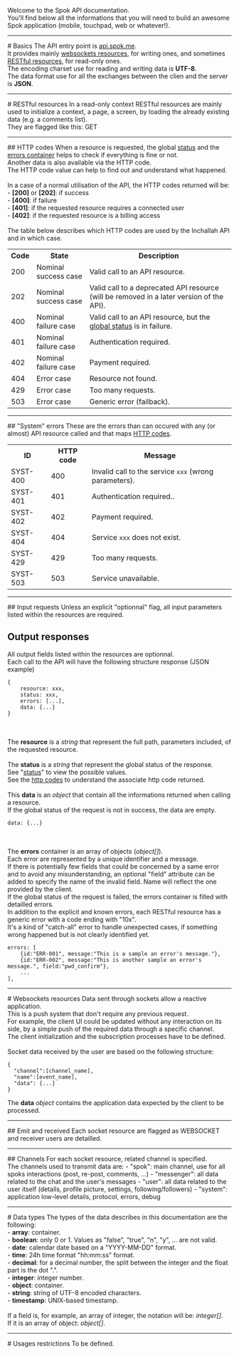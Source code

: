 Welcome to the Spok API documentation.
<br />You'll find below all the informations that you will need to build an awesome Spok application (mobile, touchpad, web or whatever!).


<hr />
<span id="basics"></span>
# Basics
The API entry point is <a href="https://api.spok.me" target=_blank>api.spok.me</a>.
<br />It provides mainly <a href="#websockets">websockets resources</a>, for writing ones, and sometimes <a href="#restful">RESTful resources</a>, for read-only ones.
<br />The encoding charset use for reading and writing data is <b>UTF-8</b>.
<br />The data format use for all the exchanges between the clien and the server is <b>JSON</b>.


<hr />
<span id="restful"></span>
# RESTful resources
In a read-only context RESTful resources are mainly used to initialize a context, a page, a screen, by loading the already existing data (e.g. a comments list).
<br />They are flagged like this: <span class="label label-success">GET</span>


<hr />
<span id="http-codes"></span>
## HTTP codes
When a resource is requested, the global <a href="#response-structure-status">status</a> and the <a href="#response-structure-errors">errors container</a> helps to check if everything is fine or not.
<br />Another data is also available via the HTTP code.
<br />The HTTP code value can help to find out and understand what happened.
<br />
<br />In a case of a normal utilisation of the API, the HTTP codes returned will be:
<br />- <b>[200]</b> or <b>[202]</b>: if success
<br />- <b>[400]</b>: if failure
<br />- <b>[401]</b>: if the requested resource requires a connected user
<br />- <b>[402]</b>: if the requested resource is a billing access
<br />
<br />The table below describes which HTTP codes are used by the Inchallah API and in which case.
<table class="table">
    <tr><th>Code</th><th>State</th><th>Description</th></tr>
    <tr class="success text-success"><td>200</td><td>Nominal success case</td><td>Valid call to an API resource.</td></tr>
    <tr class="success text-success"><td>202</td><td>Nominal success case</td><td>Valid call to a deprecated API resource (will be removed in a later version of the API).</td></tr>
    <tr class="warning text-warning"><td>400</td><td>Nominal failure case</td><td>Valid call to an API resource, but the <a href="#response-structure-status">global status</a> is in failure.</td></tr>
    <tr class="warning text-warning"><td>401</td><td>Nominal failure case</td><td>Authentication required.</td></tr>
    <tr class="warning text-warning"><td>402</td><td>Nominal failure case</td><td>Payment required.</td></tr>
    <tr class="error text-error"><td>404</td><td>Error case</td><td>Resource not found.</td></tr>
    <tr class="error text-error"><td>429</td><td>Error case</td><td>Too many requests.</td></tr>
    <tr class="error text-error"><td>503</td><td>Error case</td><td>Generic error (failback).</td></tr>
</table>


<hr />
<span id="system-errors"></span>
## "System" errors
These are the errors than can occured with any (or almost) API resource called and that maps <a href="#http-codes">HTTP codes</a>.
<table>
    <tr><th>ID</th><th>HTTP code</th><th>Message</th></tr>
    <tr><td>SYST-400</td><td>400</td><td>Invalid call to the service <code>xxx</code> (wrong parameters).</td></tr>
    <tr><td>SYST-401</td><td>401</td><td>Authentication required..</td></tr>
    <tr><td>SYST-402</td><td>402</td><td>Payment required.</td></tr>
    <tr><td>SYST-404</td><td>404</td><td>Service <code>xxx</code> does not exist.</td></tr>
    <tr><td>SYST-429</td><td>429</td><td>Too many requests.</td></tr>
    <tr><td>SYST-503</td><td>503</td><td>Service unavailable.</td></tr>
</table>


<hr />
<span id="request"></span>
## Input requests
Unless an explicit "optionnal" flag, all input parameters listed within the resources are required.


<span id="response"></span>
## Output responses
All output fields listed within the resources are optionnal.
<br />Each call to the API will have the following structure response (JSON example)

    {
        resource: xxx,
        status: xxx,
        errors: [...],
        data: {...}
    }
<br />
<br />The <b>resource</b> is a <i>string</i> that represent the full path, parameters included, of the requested resource.
<br />
<br />The <b>status</b> is a <i>string</i> that represent the global status of the response.
<br />See "<a href="#lexicon-execution-statuses">status</a>" to view the possible values.
<br />See the <a href="#http-codes">http codes</a> to understand the associate http code returned.
<br />
<br />This <b>data</b> is an <i>object</i> that contain all the informations returned when calling a resource.
<br />If the global status of the request is not in success, the data are empty.

    data: {...}
<br />
<br />The <b>errors</b> container is an array of objects (<i>object[]</i>).
<br />Each error are represented by a unique identifier and a message.
<br />If there is potentially few fields that could be concerned by a same error and to avoid any misunderstanding, an optional "field" attribute can be added to specify the name of the invalid field. Name will reflect the one provided by the client.
<br />If the global status of the request is failed, the errors container is filled with detailled errors.
<br />In addition to the explicit and known errors, each RESTful resource has a generic error with a code ending with "10x".
<br />It's a kind of "catch-all" error to handle unexpected cases, if something wrong happened but is not clearly identified yet.

    errors: [
        {id:"ERR-001", message:"This is a sample an error's message."},
        {id:"ERR-002", message:"This is another sample an error's message.", field:"pwd_confirm"},
        ...
    ],


<hr />
<span id="websockets"></span>
# Websockets resources
Data sent through sockets allow a reactive application.
<br />This is a push system that don't require any previous request.
<br />For example, the client UI could be updated without any interaction on its side, by a simple push of the required data through a specific channel.
<br />The client initialization and the subscription processes have to be defined.
<br /><br />Socket data received by the user are based on the following structure:

    {
      "channel":[channel_name],
      "name":[event_name],
      "data": {...}
    }

The <b>data</b> <i>object</i> contains the application data expected by the client to be processed.

<hr />
<span id="websockets-emit-received"></span>
## Emit and received
Each socket resource are flagged as <span class="label label-info">WEBSOCKET</span> and receiver users are detailled.

<hr />
<span id="websockets-channels"></span>
## Channels
For each socket resource, related channel is specified.
<br />The channels used to transmit data are:
- "spok": main channel, use for all spoks interactions (post, re-post, comments, ...)
- "messenger": all data related to the chat and the user's messages
- "user": all data related to the user itself (details, profile picture, settings, following/followers)
- "system": application low-level details, protocol, errors, debug


<hr />
<span id="data-types"></span>
# Data types
The types of the data describes in this documentation are the following:
<br />- <b>array</b>: container.
<br />- <b>boolean</b>: only 0 or 1. Values as "false", "true", "n", "y", ... are not valid.
<br />- <b>date</b>: calendar date based on a "YYYY-MM-DD" format.
<br />- <b>time</b>: 24h time format "hh:mm:ss" format.
<br />- <b>decimal</b>: for a decimal number, the split between the integer and the float part is the dot ".".
<br />- <b>integer</b>: integer number.
<br />- <b>object</b>: container.
<br />- <b>string</b>: string of UTF-8 encoded characters.
<br />- <b>timestamp</b>: UNIX-based timestamp.
<br />
<br />If a field is, for example, an array of integer, the notation will be: <i>integer[]</i>.
<br />If it is an array of object: <i>object[]</i>.


<hr />
<span id="usages-restrictions"></span>
# Usages restrictions
To be defined.
